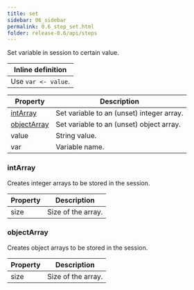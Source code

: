 ```yaml
---
title: set
sidebar: 06_sidebar
permalink: 0.6_step_set.html
folder: release-0.6/api/steps
---
```


Set variable in session to certain value. 

| Inline definition |
| -------- |
| Use <code>var &lt;- value</code>. |


| Property | Description |
| ------- | -------- |
| [intArray](#intArray) | Set variable to an (unset) integer array.  |
| [objectArray](#objectArray) | Set variable to an (unset) object array.  |
| value | String value.  |
| var | Variable name.  |

### <a id="intArray"></a>intArray

Creates integer arrays to be stored in the session. 

| Property | Description |
| ------- | -------- |
| size | Size of the array.  |

### <a id="objectArray"></a>objectArray

Creates object arrays to be stored in the session. 

| Property | Description |
| ------- | -------- |
| size | Size of the array.  |

